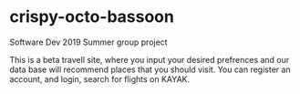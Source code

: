 # crispy-octo-bassoon
Software Dev 2019 Summer group project

This is a beta travell site, where you input your desired prefrences and our data base will recommend places that you should visit.
You can register an account, and login, search for flights on KAYAK.

